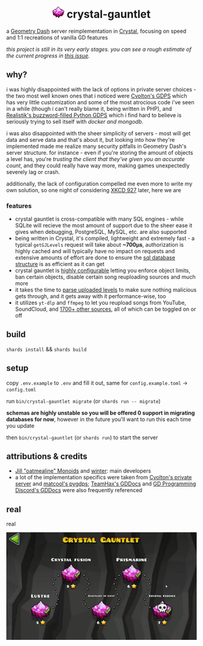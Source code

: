 <h1 style="vertical-align:center">
  <center>
    <img src="./docs/crystal-gauntlet-icon.png" width="auto" height="32"> crystal-gauntlet
  </center>
</h1>

a [Geometry Dash](https://store.steampowered.com/app/322170/Geometry_Dash/) server reimplementation in [Crystal](https://crystal-lang.org/), focusing on speed and 1:1 recreations of vanilla GD features

_this project is still in its very early stages. you can see a rough estimate of the current progress in [this issue](https://git.oat.zone/oat/crystal-gauntlet/issues/1)._

## why?

i was highly disappointed with the lack of options in private server choices - the two most well known ones that i noticed were [Cvolton's GDPS](https://github.com/Cvolton/GMDprivateServer) which has very little customization and some of the most atrocious code i've seen in a while (though i can't really blame it, being written in PHP), and [Realistik's buzzword-filled Python GDPS](https://github.com/RealistikDash/RealistikGDPS/) which i find hard to believe is seriously trying to sell itself with _docker and mongodb_.

i was also disappointed with the sheer simplicity of servers - most will get data and serve data and that's about it, but looking into how they're implemented made me realize many security pitfalls in Geometry Dash's server structure. for instance - even if you're storing the amount of objects a level has, you're _trusting the client that they've given you an accurate count_, and they could really have way more, making games unexpectedly severely lag or crash.

additionally, the lack of configuration compelled me even more to write my own solution, so one night of considering [XKCD 927](https://xkcd.com/927/) later, here we are

### features

- crystal gauntlet is cross-compatible with many SQL engines - while SQLite will recieve the most amount of support due to the sheer ease it gives when debugging, PostgreSQL, MySQL, etc. are also supported
- being written in Crystal, it's compiled, lightweight and extremely fast - a typical `getGJLevels` request will take about **~700µs**, authorization is highly cached and will typically have no impact on requests and extensive amounts of effort are done to ensure the [sql database structure](db/migrations/) is as efficient as it can get
- crystal gauntlet is [highly configurable](./config.example.toml) letting you enforce object limits, ban certain objects, disable certain song reuploading sources and much more
- it takes the time to [parse uploaded levels](src/lib/level.cr) to make sure nothing malicious gets through, and it gets away with it performance-wise, too
- it utilizes `yt-dlp` and `ffmpeg` to let you reupload songs from YouTube, SoundCloud, and [1700+ other sources](https://github.com/yt-dlp/yt-dlp/blob/master/supportedsites.md), all of which can be toggled on or off

## build

`shards install` && `shards build`

## setup

copy `.env.example` to `.env` and fill it out, same for `config.example.toml` -> `config.toml`

run `bin/crystal-gauntlet migrate` (or `shards run -- migrate`)

**schemas are highly unstable so you will be offered 0 support in migrating databases for now**, however in the future you'll want to run this each time you update

then `bin/crystal-gauntlet` (or `shards run`) to start the server

## attributions & credits

- [Jill "oatmealine" Monoids](https://git.oat.zone/oat) and [winter](https://git.oat.zone/wint0r): main developers
- a lot of the implementation specifics were taken from [Cvolton's private server](https://github.com/Cvolton/GMDprivateServer) and [matcool's pygdps](https://github.com/matcool/pygdps/); [TeamHax's GDDocs](https://github.com/TeamHaxGD/GDDocs/tree/master/endpoints) and [GD Programming Discord's GDDocs](https://docs.gdprogra.me/#/) were also frequently referenced

## real

real

![real](docs/crystal-gauntlet.jpg)